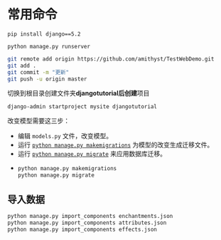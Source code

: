 # 常用命令

`pip install django==5.2`

`python manage.py runserver`

```bash
git remote add origin https://github.com/amithyst/TestWebDemo.git
git add .
git commit -m "更新"
git push -u origin master

```

切换到根目录创建文件夹**djangotutorial后创建**项目

```
django-admin startproject mysite djangotutorial
```

改变模型需要这三步：

* 编辑 `models.py` 文件，改变模型。
* 运行 [`python manage.py makemigrations`](https://docs.djangoproject.com/zh-hans/5.2/ref/django-admin/#django-admin-makemigrations) 为模型的改变生成迁移文件。
* 运行 [`python manage.py migrate`](https://docs.djangoproject.com/zh-hans/5.2/ref/django-admin/#django-admin-migrate) 来应用数据库迁移。
* ```python
  python manage.py makemigrations
  python manage.py migrate
  ```

## 导入数据

```python
python manage.py import_components enchantments.json
python manage.py import_components attributes.json
python manage.py import_components effects.json
```
